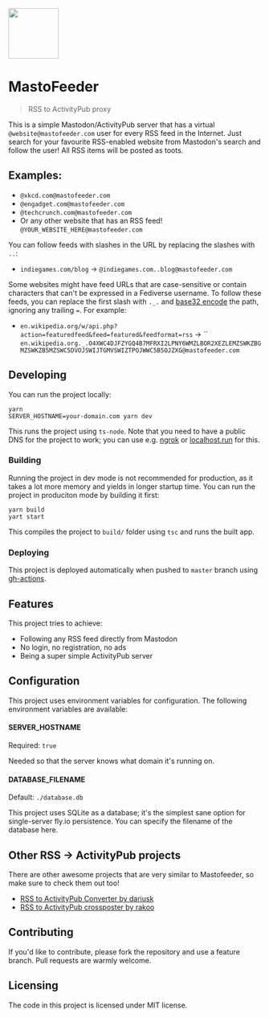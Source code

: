 <img src="./logo.png" width="100" />

# MastoFeeder
> RSS to ActivityPub proxy

This is a simple Mastodon/ActivityPub server that has a virtual
`@website@mastofeeder.com` user for every RSS feed in the Internet. Just search
for your favourite RSS-enabled website from Mastodon's search and follow the
user! All RSS items will be posted as toots.

## Examples:

- `@xkcd.com@mastofeeder.com`
- `@engadget.com@mastofeeder.com`
- `@techcrunch.com@mastofeeder.com`
- Or any other website that has an RSS feed! `@YOUR_WEBSITE_HERE@mastofeeder.com`

You can follow feeds with slashes in the URL by replacing the slashes with `..`:

- `indiegames.com/blog` -> `@indiegames.com..blog@mastofeeder.com`

Some websites might have feed URLs that are case-sensitive or contain characters that can't be expressed in a Fediverse username. To follow these feeds, you can replace the first slash with `._.` and [base32 encode](https://www.rfctools.com/base32-encoder/) the path, ignoring any trailing `=`. For example:

- `en.wikipedia.org/w/api.php?action=featuredfeed&feed=featured&feedformat=rss` -> ``
`en.wikipedia.org._.O4XWC4DJFZYGQ4B7MFRXI2LPNY6WMZLBOR2XEZLEMZSWKZBGMZSWKZB5MZSWC5DVOJSWIJTGMVSWIZTPOJWWC5B5OJZXG@mastofeeder.com`

## Developing

You can run the project locally:

```shell
yarn
SERVER_HOSTNAME=your-domain.com yarn dev
```

This runs the project using `ts-node`. Note that you need to have a public DNS
for the project to work; you can use e.g. [ngrok](https://ngrok.com/) or
[localhost.run](https://localhost.run/) for this.

### Building

Running the project in dev mode is not recommended for production, as it takes a
lot more memory and yields in longer startup time. You can run the project in
produciton mode by building it first:

```shell
yarn build
yart start
```

This compiles the project to `build/` folder using `tsc` and runs the built app.

### Deploying

This project is deployed automatically when pushed to `master` branch using
[gh-actions](./.github/workflows/fly.yml).

## Features

This project tries to achieve:
* Following any RSS feed directly from Mastodon
* No login, no registration, no ads
* Being a super simple ActivityPub server

## Configuration

This project uses environment variables for configuration. The following
environment variables are available:

#### SERVER_HOSTNAME
Required: `true`

Needed so that the server knows what domain it's running on.

#### DATABASE_FILENAME
Default: `./database.db`

This project uses SQLite as a database; it's the simplest sane option for
single-server fly.io persistence. You can specify the filename of the database
here.

## Other RSS → ActivityPub projects

There are other awesome projects that are very similar to Mastofeeder, so make
sure to check them out too!

- [RSS to ActivityPub Converter by dariusk](https://github.com/dariusk/rss-to-activitypub)
- [RSS to ActivityPub crossposter by rakoo](https://sr.ht/~rakoo/rss2ap/)

## Contributing

If you'd like to contribute, please fork the repository and use a feature
branch. Pull requests are warmly welcome.

## Licensing

The code in this project is licensed under MIT license.

